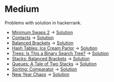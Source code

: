 # Medium

Problems with solution in hackerrank.

* [Minimum Swaps 2](https://www.hackerrank.com/challenges/minimum-swaps-2/problem) -> [Solution](solutions/Solution.java)
* [Contacts](https://www.hackerrank.com/challenges/contacts/problem) -> [Solution](solutions/Solution1.java)
* [Balanced Brackets](https://www.hackerrank.com/challenges/balanced-brackets/problem) -> [Solution](solutions/Solution2.java)
* [Hash Tables: Ice Cream Parlor](https://www.hackerrank.com/challenges/ctci-ice-cream-parlor/problem) -> [Solution](solutions/Solution3.java)
* [Trees: Is This a Binary Search Tree?](https://www.hackerrank.com/challenges/ctci-is-binary-search-tree/problem) -> [Solution](solutions/Solution4.java)
* [Stacks: Balanced Brackets](https://www.hackerrank.com/challenges/ctci-balanced-brackets/problem) -> [Solution](solutions/Solution5.java)
* [Queues: A Tale of Two Stacks](https://www.hackerrank.com/challenges/ctci-queue-using-two-stacks/problem) -> [Solution](solutions/Solution6.java)
* [Sorting: Comparator](https://www.hackerrank.com/challenges/ctci-comparator-sorting/problem) -> [Solution](solutions/Solution7.java)
* [New Year Chaos](https://www.hackerrank.com/challenges/new-year-chaos/problem) -> [Solution](solutions/Solution8.java)
